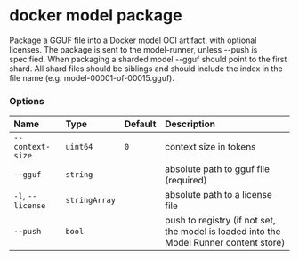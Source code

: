 # docker model package

<!---MARKER_GEN_START-->
Package a GGUF file into a Docker model OCI artifact, with optional licenses. The package is sent to the model-runner, unless --push is specified.
When packaging a sharded model --gguf should point to the first shard. All shard files should be siblings and should include the index in the file name (e.g. model-00001-of-00015.gguf).

### Options

| Name              | Type          | Default | Description                                                                            |
|:------------------|:--------------|:--------|:---------------------------------------------------------------------------------------|
| `--context-size`  | `uint64`      | `0`     | context size in tokens                                                                 |
| `--gguf`          | `string`      |         | absolute path to gguf file (required)                                                  |
| `-l`, `--license` | `stringArray` |         | absolute path to a license file                                                        |
| `--push`          | `bool`        |         | push to registry (if not set, the model is loaded into the Model Runner content store) |


<!---MARKER_GEN_END-->

